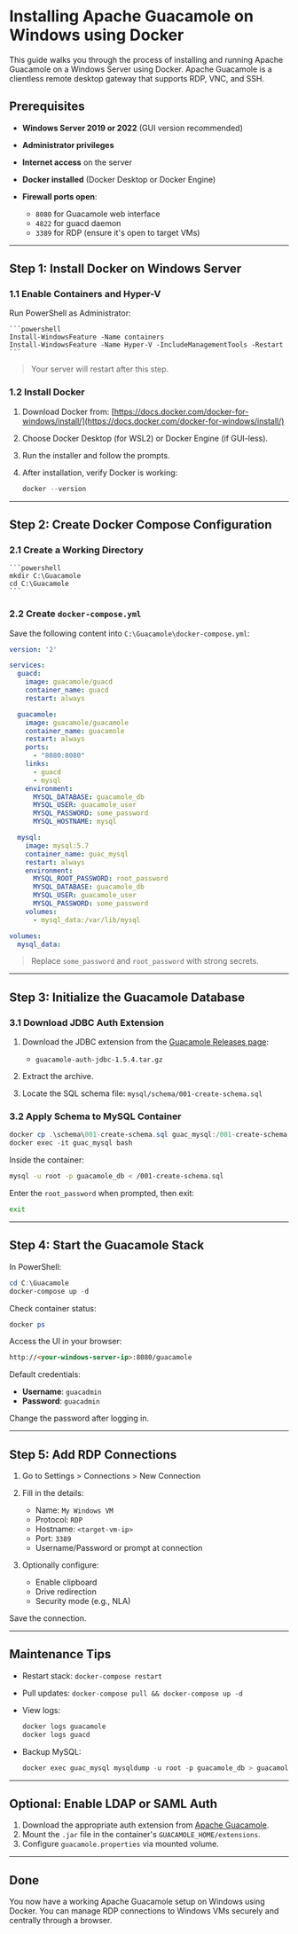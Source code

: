 # Installing Apache Guacamole on Windows using Docker

This guide walks you through the process of installing and running Apache Guacamole on a Windows Server using Docker. Apache Guacamole is a clientless remote desktop gateway that supports RDP, VNC, and SSH.

## Prerequisites

* **Windows Server 2019 or 2022** (GUI version recommended)
* **Administrator privileges**
* **Internet access** on the server
* **Docker installed** (Docker Desktop or Docker Engine)
* **Firewall ports open**:

  * `8080` for Guacamole web interface
  * `4822` for guacd daemon
  * `3389` for RDP (ensure it's open to target VMs)

---

## Step 1: Install Docker on Windows Server

### 1.1 Enable Containers and Hyper-V

Run PowerShell as Administrator:

    ```powershell
    Install-WindowsFeature -Name containers
    Install-WindowsFeature -Name Hyper-V -IncludeManagementTools -Restart
    ```

> Your server will restart after this step.

### 1.2 Install Docker

1. Download Docker from: [https://docs.docker.com/docker-for-windows/install/](https://docs.docker.com/docker-for-windows/install/)
2. Choose Docker Desktop (for WSL2) or Docker Engine (if GUI-less).
3. Run the installer and follow the prompts.
4. After installation, verify Docker is working:

    ```powershell
    docker --version
    ```

---

## Step 2: Create Docker Compose Configuration

### 2.1 Create a Working Directory

    ```powershell
    mkdir C:\Guacamole
    cd C:\Guacamole
    ```

### 2.2 Create `docker-compose.yml`

Save the following content into `C:\Guacamole\docker-compose.yml`:

```yaml
version: '2'

services:
  guacd:
    image: guacamole/guacd
    container_name: guacd
    restart: always

  guacamole:
    image: guacamole/guacamole
    container_name: guacamole
    restart: always
    ports:
      - "8080:8080"
    links:
      - guacd
      - mysql
    environment:
      MYSQL_DATABASE: guacamole_db
      MYSQL_USER: guacamole_user
      MYSQL_PASSWORD: some_password
      MYSQL_HOSTNAME: mysql

  mysql:
    image: mysql:5.7
    container_name: guac_mysql
    restart: always
    environment:
      MYSQL_ROOT_PASSWORD: root_password
      MYSQL_DATABASE: guacamole_db
      MYSQL_USER: guacamole_user
      MYSQL_PASSWORD: some_password
    volumes:
      - mysql_data:/var/lib/mysql

volumes:
  mysql_data:
```

> Replace `some_password` and `root_password` with strong secrets.

---

## Step 3: Initialize the Guacamole Database

### 3.1 Download JDBC Auth Extension

1. Download the JDBC extension from the [Guacamole Releases page](https://guacamole.apache.org/releases/):

   * `guacamole-auth-jdbc-1.5.4.tar.gz`
2. Extract the archive.
3. Locate the SQL schema file: `mysql/schema/001-create-schema.sql`

### 3.2 Apply Schema to MySQL Container

```powershell
docker cp .\schema\001-create-schema.sql guac_mysql:/001-create-schema.sql
docker exec -it guac_mysql bash
```

Inside the container:

```bash
mysql -u root -p guacamole_db < /001-create-schema.sql
```

Enter the `root_password` when prompted, then exit:

```bash
exit
```

---

## Step 4: Start the Guacamole Stack

In PowerShell:

```powershell
cd C:\Guacamole
docker-compose up -d
```

Check container status:

```powershell
docker ps
```

Access the UI in your browser:

```html
http://<your-windows-server-ip>:8080/guacamole
```

Default credentials:

* **Username**: `guacadmin`
* **Password**: `guacadmin`

Change the password after logging in.

---

## Step 5: Add RDP Connections

1. Go to Settings > Connections > New Connection

2. Fill in the details:

   * Name: `My Windows VM`
   * Protocol: `RDP`
   * Hostname: `<target-vm-ip>`
   * Port: `3389`
   * Username/Password or prompt at connection

3. Optionally configure:

   * Enable clipboard
   * Drive redirection
   * Security mode (e.g., NLA)

Save the connection.

---

## Maintenance Tips

* Restart stack: `docker-compose restart`
* Pull updates: `docker-compose pull && docker-compose up -d`
* View logs:

  ```powershell
  docker logs guacamole
  docker logs guacd
  ```

* Backup MySQL:

  ```powershell
  docker exec guac_mysql mysqldump -u root -p guacamole_db > guacamole_backup.sql
  ```

---

## Optional: Enable LDAP or SAML Auth

1. Download the appropriate auth extension from [Apache Guacamole](https://guacamole.apache.org/releases/).
2. Mount the `.jar` file in the container's `GUACAMOLE_HOME/extensions`.
3. Configure `guacamole.properties` via mounted volume.

---

## Done

You now have a working Apache Guacamole setup on Windows using Docker. You can manage RDP connections to Windows VMs securely and centrally through a browser.
